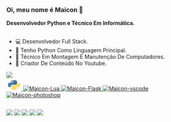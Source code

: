 ### Oi, meu nome é Maicon 👋
**Desenvolvedor Python e Técnico Em Informática.**
##
- 💻 Desenvolvedor Full Stack.
- 🐍 Tenho Python Como Linguagem Principal.
- 🔧 Técnico Em Montagem E Manutenção De Computadores.
- 🎥 Criador De Conteúdo No Youtube.

<div>
  <a href="https://github.com/MaiconDuarte1">
  <img height="180em" src="https://github-readme-stats.vercel.app/api?username=MaiconDuarte1&show_icons=true&theme=dark&include_all_commits=false">
</div>

<div style"display: incline_block">
  <img align"center" alt="Maicon-Python" height="30" width="40" src="https://raw.githubusercontent.com/devicons/devicon/master/icons/python/python-original.svg">
  <img align"center" alt="Maicon-Lua" height="30" width="40" src="https://cdn.jsdelivr.net/gh/devicons/devicon/icons/lua/lua-plain-wordmark.svg">
  <img align"center" alt="Maicon-Flask" height="30" width="40" src="https://cdn.jsdelivr.net/gh/devicons/devicon/icons/flask/flask-original.svg">
  <img align"center" alt="Maicon-vscode" height="30" width="40" src="https://cdn.jsdelivr.net/gh/devicons/devicon/icons/vscode/vscode-original.svg">
  <img align"center" alt="Maicon-photoshop" height="30" width="40" src="https://cdn.jsdelivr.net/gh/devicons/devicon/icons/photoshop/photoshop-plain.svg">
</div>

##

<div>
 <a href="https://www.youtube.com/@pythonjunior" target="_blank"><img src="https://img.shields.io/badge/YouTube-FF0000?style=for-the-badge&logo=youtube&logoColor=white" target="-blank"></a>
  <a href="https://www.instagram.com/paikin1/" target="_blank"><img src="https://img.shields.io/badge/Instagram-E4405F?style=for-the-badge&logo=instagram&logoColor=white" target="-blank"></a>
  <a href="https://www.twitch.tv/paikin1" target="_blank"><img src="https://img.shields.io/badge/Twitch-9146FF?style=for-the-badge&logo=twitch&logoColor=white" target="-blank"></a>
  <a href="https://www.linkedin.com/in/maicon-duarte-9bba99258/" target="_blank"><img src="https://img.shields.io/badge/LinkedIn-0077B5?style=for-the-badge&logo=linkedin&logoColor=white" target="-blank"></a>
  <a href="maiconduarte017@gmail.com" target="_blank"><img src="https://img.shields.io/badge/Gmail-D14836?style=for-the-badge&logo=gmail&logoColor=white" target="-blank"></a>
</div>
